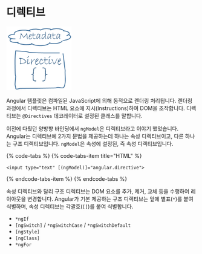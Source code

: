 # 디렉티브

![Metadata + Directive](../.gitbook/assets/directive.png)

Angular 템플릿은 컴파일된 JavaScript에 의해 동적으로 렌더링 처리됩니다. 렌더링 과정에서 디렉티브는 HTML 요소에 지시\(Instructions\)하여 DOM을 조작합니다. 디렉티브는 `@Directives` 데코레이터로 설정된 클래스를 말합니다.

이전에 다뤘던 양방향 바인딩에서 `ngModel`은 디렉티브라고 이야기 했었습니다. Angular는 디렉티브에 2가지 문법을 제공하는데 하나는 속성 디렉티브이고, 다른 하나는 구조 디렉티브입니다. `ngModel`은 속성에 설정된, 즉 속성 디렉티브입니다.

{% code-tabs %}
{% code-tabs-item title="HTML" %}
```markup
<input type="text" [(ngModel)]="angular.directive">
```
{% endcode-tabs-item %}
{% endcode-tabs %}

속성 디렉티브와 달리 구조 디렉티브는 DOM 요소를 추가, 제거, 교체 등을 수행하여 레이아웃을 변경합니다. Angular가 기본 제공하는 구조 디렉티브는 앞에 별표\(`*`\)를 붙여 식별하며, 속성 디렉티브는 각괄호\(`[]`\)를 붙여 식별합니다.

* `*ngIf`
* `[ngSwitch]` / `*ngSwitchCase` / `*ngSwitchDefault`
* `[ngStyle]`
* `[ngClass]`
* `*ngFor`

